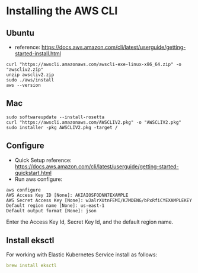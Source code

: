 # Installing the AWS CLI

## Ubuntu

- reference: https://docs.aws.amazon.com/cli/latest/userguide/getting-started-install.html

```
curl "https://awscli.amazonaws.com/awscli-exe-linux-x86_64.zip" -o "awscliv2.zip"
unzip awscliv2.zip
sudo ./aws/install
aws --version
```

## Mac

```
sudo softwareupdate --install-rosetta
curl "https://awscli.amazonaws.com/AWSCLIV2.pkg" -o "AWSCLIV2.pkg"
sudo installer -pkg AWSCLIV2.pkg -target /
```

## Configure

- Quick Setup reference: https://docs.aws.amazon.com/cli/latest/userguide/getting-started-quickstart.html
- Run aws configure:

```
aws configure
AWS Access Key ID [None]: AKIAIOSFODNN7EXAMPLE
AWS Secret Access Key [None]: wJalrXUtnFEMI/K7MDENG/bPxRfiCYEXAMPLEKEY
Default region name [None]: us-east-1
Default output format [None]: json
```
Enter the Access Key Id, Secret Key Id, and the default region name.

## Install eksctl
For working with Elastic Kubernetes Service install as follows:

```yaml
brew install eksctl
```